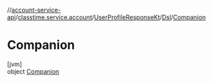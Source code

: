 //[account-service-api](../../../../../index.md)/[classtime.service.account](../../../index.md)/[UserProfileResponseKt](../../index.md)/[Dsl](../index.md)/[Companion](index.md)

# Companion

[jvm]\
object [Companion](index.md)
